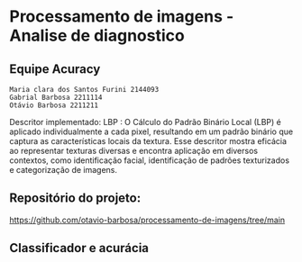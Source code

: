 # Processamento de imagens - Analise de diagnostico 

## Equipe Acuracy
    Maria clara dos Santos Furini 2144093
    Gabrial Barbosa 2211114 
    Otávio Barbosa 2211211

Descritor implementado: LBP : 
O Cálculo do Padrão Binário Local (LBP) é aplicado individualmente a cada pixel, resultando em um padrão binário que captura as características locais da textura. Esse descritor mostra eficácia ao representar texturas diversas e encontra aplicação em diversos contextos, como identificação facial, identificação de padrões texturizados e categorização de imagens.

## Repositório do projeto:
https://github.com/otavio-barbosa/processamento-de-imagens/tree/main

## Classificador e acurácia

